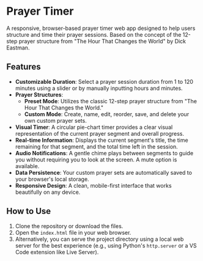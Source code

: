 # Prayer Timer

A responsive, browser-based prayer timer web app designed to help users structure and time their prayer sessions. Based on the concept of the 12-step prayer structure from "The Hour That Changes the World" by Dick Eastman.

## Features

*   **Customizable Duration**: Select a prayer session duration from 1 to 120 minutes using a slider or by manually inputting hours and minutes.
*   **Prayer Structures**:
    *   **Preset Mode**: Utilizes the classic 12-step prayer structure from "The Hour That Changes the World."
    *   **Custom Mode**: Create, name, edit, reorder, save, and delete your own custom prayer sets.
*   **Visual Timer**: A circular pie-chart timer provides a clear visual representation of the current prayer segment and overall progress.
*   **Real-time Information**: Displays the current segment's title, the time remaining for that segment, and the total time left in the session.
*   **Audio Notifications**: A gentle chime plays between segments to guide you without requiring you to look at the screen. A mute option is available.
*   **Data Persistence**: Your custom prayer sets are automatically saved to your browser's local storage.
*   **Responsive Design**: A clean, mobile-first interface that works beautifully on any device.

## How to Use

1.  Clone the repository or download the files.
2.  Open the `index.html` file in your web browser.
3.  Alternatively, you can serve the project directory using a local web server for the best experience (e.g., using Python's `http.server` or a VS Code extension like Live Server).

